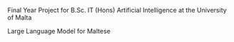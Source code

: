 Final Year Project for B.Sc. IT (Hons) Artificial Intelligence at the University of Malta

Large Language Model for Maltese